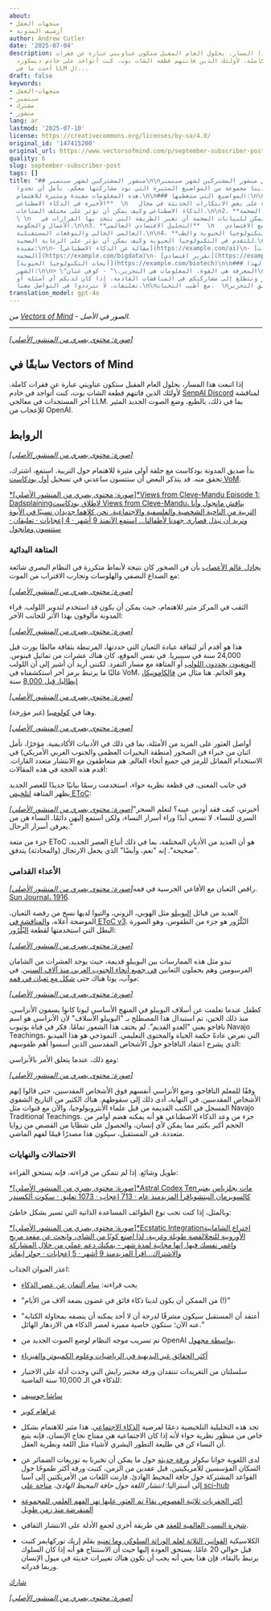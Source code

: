```yaml
---
about:
- متجهات العقل
- أرشيف المدونة
author: Andrew Cutler
date: '2025-07-04'
description: إذا واصلت هذا المسار، بحلول العام المقبل ستكون عناويني عبارة عن فقرات
  كاملة. لأولئك الذين فاتتهم قطعة الشات بوت، كنت أتواجد على خادم ديسكورد SenpAI لمناقشة
  أحدث ما في LLM ال...
draft: false
keywords:
- متجهات-العقل
- سبتمبر
- مشترك
- منشور
lang: ar
lastmod: '2025-07-10'
license: https://creativecommons.org/licenses/by-sa/4.0/
original_id: '147415200'
original_url: https://www.vectorsofmind.com/p/september-subscriber-post
quality: 6
slug: september-subscriber-post
tags: []
title: "## منشور المشتركين لشهر سبتمبر\n\nمرحبًا بكم في منشور المشتركين لشهر سبتمبر!
  في هذا الشهر، لدينا مجموعة من المواضيع المثيرة التي نود مشاركتها معكم. نأمل أن تجدوا
  هذه المعلومات مفيدة ومثيرة للاهتمام.\n\n### المواضيع التي سنغطيها:\n\n1. **التطورات
  الأخيرة في الذكاء الاصطناعي**  \n   سنلقي نظرة على بعض الابتكارات الحديثة في مجال
  الذكاء الاصطناعي وكيف يمكن أن تؤثر على مختلف الصناعات.\n\n2. **أهمية البيانات الضخمة**
  \ \n   سنناقش كيف يمكن للبيانات الضخمة أن تغير الطريقة التي نتخذ بها القرارات في
  الأعمال والحكومة.\n\n3. **التحليل الاقتصادي العالمي**  \n   تحليل للوضع الاقتصادي
  العالمي الحالي والتوقعات المستقبلية.\n\n4. **التكنولوجيا الحيوية والطب**  \n   استكشاف
  للتقدم في التكنولوجيا الحيوية وكيف يمكن أن تؤثر على الرعاية الصحية.\n\n### روابط
  مفيدة:\n\n- [مقالة عن الذكاء الاصطناعي](https://example.com/ai)\n- [دراسة حول البيانات
  الضخمة](https://example.com/bigdata)\n- [تقرير اقتصادي](https://example.com/economy)\n-
  [أبحاث التكنولوجيا الحيوية](https://example.com/biotech)\n\n### اقتباس ملهم لهذا
  الشهر:\n\n> \"المعرفة هي القوة. المعلومات هي التحرير.\" - كوفي عنان\n\nنشكركم على
  دعمكم المستمر ونتطلع إلى مشاركتكم في المناقشات القادمة. إذا كان لديكم أي أسئلة أو
  تعليقات، لا تترددوا في التواصل معنا.\n\nمع أطيب التحيات،  \nفريق التحرير"
translation_model: gpt-4o
---
```


*من [Vectors of Mind](https://www.vectorsofmind.com/p/september-subscriber-post) - الصور في الأصل.*

---

[*[صورة: محتوى بصري من المنشور الأصلي]*](https://substackcdn.com/image/fetch/$s_!5c5_!,f_auto,q_auto:good,fl_progressive:steep/https%3A%2F%2Fsubstack-post-media.s3.amazonaws.com%2Fpublic%2Fimages%2F9e5df3a6-057e-4f32-ad9d-dbbcf3aaabad_564x564.jpeg)

## سابقًا في Vectors of Mind

إذا اتبعت هذا المسار، بحلول العام المقبل ستكون عناويني عبارة عن فقرات كاملة. لأولئك الذين فاتتهم قطعة الشات بوت، كنت أتواجد في خادم [SenpAI Discord](https://discord.gg/a7vZVaf9Dn) لمناقشة آخر المستجدات في معالجي LLM. بما في ذلك، بالطبع، وضع الصوت الجديد المثير للإعجاب من OpenAI.

## الروابط

[*[صورة: محتوى بصري من المنشور الأصلي]*](https://substackcdn.com/image/fetch/$s_!95Qh!,f_auto,q_auto:good,fl_progressive:steep/https%3A%2F%2Fsubstack-post-media.s3.amazonaws.com%2Fpublic%2Fimages%2F95174c6a-d1fa-43d9-9f5d-dd0b08a38e1d_1344x896.png)

بدأ صديق المدونة بودكاست مع حلقة أولى مثيرة للاهتمام حول التربية. استمع، اشترك، تحقق منه. قد يتذكر البعض أن ستتسون ساعدني في تسجيل [أول بودكاست VoM](https://www.vectorsofmind.com/p/stetson-of-holodoxa-1).

[*[صورة: محتوى بصري من المنشور الأصلي]*Views from Cleve-Mandu Episode 1: Dadsplainingلإطلاق بودكاست Views from Cleve-Mandu، يناقش مانجول وأنا التربية من الناحية الشخصية والفلسفية والاجتماعية. نحن كلاهما جديدان نسبيًا في الأبوة ونريد أن نبذل قصارى جهدنا لأطفالنا… استمع الآنمنذ 9 أشهر · 4 إعجابات · تعليقان · ستتسون ومانجول](https://clevemandu.substack.com/p/episode-1-dadsplaining)

### المتاهة البدائية

[يجادل عالم الأعصاب](https://www.bradshawfoundation.com/ancient_symbols_in_rock_art/visual_hallucinations_a_cerebral_source.php) بأن فن الصخور كان نتيجة لأنماط متكررة في النظام البصري شائعة مع الصداع النصفي والهلوسات وتجارب الاقتراب من الموت:

[*[صورة: محتوى بصري من المنشور الأصلي]*](https://substackcdn.com/image/fetch/$s_!MuKI!,f_auto,q_auto:good,fl_progressive:steep/https%3A%2F%2Fsubstack-post-media.s3.amazonaws.com%2Fpublic%2Fimages%2F99e7b43e-68ba-4f68-a4e0-6fef733b814f_600x385.jpeg)

الثقب في المركز مثير للاهتمام، حيث يمكن أن يكون قد استخدم لتدوير اللولب. قراء المدونة مألوفون بهذا الأثر للجانب الآخر:

[*[صورة: محتوى بصري من المنشور الأصلي]*](https://substackcdn.com/image/fetch/$s_!3kOy!,f_auto,q_auto:good,fl_progressive:steep/https%3A%2F%2Fsubstack-post-media.s3.amazonaws.com%2Fpublic%2Fimages%2F6d1b3c0d-de6b-4b64-99c1-a58b344d42e9_763x512.jpeg)

هذا هو أقدم أثر لثقافة عبادة الثعبان التي حددتها، المرتبطة بثقافة مالطا بورت قبل 24,000 سنة في سيبيريا. في نفس الموقع، كان هناك عشرات من تماثيل فينوس. [اليونغيون يحددون اللولب](https://gettherapybirmingham.com/the-labyrinth-in-jungian-psychology-traversing-the-winding-path-of-individuation/) أو المتاهة مع مسار التفرد. لكنني أريد أن أشير إلى أن اللولب غالبًا ما يرتبط برمز آخر استكشفناه في VoM، وهو الجاثم. هنا مثال من [فالكامونيكا، إيطاليا، قبل 8,000](https://www.reddit.com/r/europagans/comments/sq9ss1/the_rock_art_of_valcamonica/) سنة

[^1]:

[*[صورة: محتوى بصري من المنشور الأصلي]*](https://substackcdn.com/image/fetch/$s_!j50r!,f_auto,q_auto:good,fl_progressive:steep/https%3A%2F%2Fsubstack-post-media.s3.amazonaws.com%2Fpublic%2Fimages%2F03b0e5a1-bfed-496f-8a7a-d4e7091bc265_600x450.jpeg)

وهنا في [كولومبيا](https://commons.wikimedia.org/wiki/File:Pictogramas_caracoli.jpg) (غير مؤرخة).

[*[صورة: محتوى بصري من المنشور الأصلي]*](https://substackcdn.com/image/fetch/$s_!xU78!,f_auto,q_auto:good,fl_progressive:steep/https%3A%2F%2Fsubstack-post-media.s3.amazonaws.com%2Fpublic%2Fimages%2Fde4d59e7-a6fe-4cbd-a53c-90e19c44822a_220x306.jpeg)

أواصل العثور على المزيد من الأمثلة، بما في ذلك في الأدبيات الأكاديمية. مؤخرًا، تأمل اثنان من خبراء فن الصخور (منطقة البحيرات العظمى والجنوب الغربي الأمريكي) في الاستخدام المماثل للرمز في جميع أنحاء العالم. هم متعاطفون مع الانتشار متعدد القارات. أقدم هذه الحجة في هذه المقالات:

في جانب المعنى، في قطعة نظرية حواء، استخدمت رسمًا بيانيًا جديدًا للعصر الجديد يظهر المتاهة [لتلخيص EToC](https://www.vectorsofmind.com/i/140565846/death-and-rebirth):

[*[صورة: محتوى بصري من المنشور الأصلي]*](https://substackcdn.com/image/fetch/$s_!c72a!,f_auto,q_auto:good,fl_progressive:steep/https%3A%2F%2Fsubstack-post-media.s3.amazonaws.com%2Fpublic%2Fimages%2F524fb1c0-469a-4408-9e7b-0faa12096066_564x588.jpeg)"أخبرني، كيف فقد أودين عينه؟ لتعلم السحر السري للنساء. لا تسعى أبدًا وراء أسرار النساء، ولكن استمع إليهن دائمًا. النساء هن من يعرفن أسرار الرجال."

جزء من متعة EToC هو أن العديد من الأديان المختلفة، بما في ذلك أتباع العصر الجديد، "صحيحة". إنه "نعم، وأيضًا" الذي يجعل الارتجال (والمحادثة) يتدفق.

### الأعداء القدامى

[*[صورة: محتوى بصري من المنشور الأصلي]*](https://substackcdn.com/image/fetch/$s_!Lpse!,f_auto,q_auto:good,fl_progressive:steep/https%3A%2F%2Fsubstack-post-media.s3.amazonaws.com%2Fpublic%2Fimages%2F1ef64d09-519b-4a4c-82af-15865bf9ca33_1296x1032.png)راقص الثعبان مع الأفاعي الجرسية في فمه. [Sun Journal، 1916](https://www.newbernsj.com/archives/miss-wientge-sees-a-hopi-snake-dance/article_a9435401-11f5-5b40-8fa5-5646b315549d.html).

العديد من قبائل [البويبلو](https://en.wikipedia.org/wiki/Puebloans) مثل الهوبي، الزوني، والتيوا لديها نسخ من رقصة الثعبان، الموضحة أعلاه، و[المناقشة في EToC v3](https://www.vectorsofmind.com/p/eve-theory-of-consciousness-v3#footnote-28-140565846). البُلْرُور هو جزء من الطقوس، وهو الصورة البطل التي استخدمتها لقطعة [البُلْرُور](https://www.vectorsofmind.com/p/eve-theory-of-consciousness-v3#footnote-28-140565846):

[*[صورة: محتوى بصري من المنشور الأصلي]*](https://substackcdn.com/image/fetch/$s_!g8gJ!,f_auto,q_auto:good,fl_progressive:steep/https%3A%2F%2Fsubstack-post-media.s3.amazonaws.com%2Fpublic%2Fimages%2Fb6fd33db-2118-431c-8609-b7e570c90c74_392x661.png)

تبدو مثل هذه الممارسات بين البويبلو قديمة، حيث يوجد العشرات من الشامان المرسومين وهم يحملون الثعابين [في جميع أنحاء الجنوب الغربي منذ آلاف السنين](https://www.vectorsofmind.com/i/140565846/eurasia-and-the-americas). في موآب، يوتا هناك حتى [شكل مع ثعبان في فمه](https://www.gjhikes.com/2017/12/snake-in-mouth.html):

[*[صورة: محتوى بصري من المنشور الأصلي]*](https://substackcdn.com/image/fetch/$s_!HHi0!,f_auto,q_auto:good,fl_progressive:steep/https%3A%2F%2Fsubstack-post-media.s3.amazonaws.com%2Fpublic%2Fimages%2Faac35feb-fff2-443b-80d5-c14e750efdfe_1600x1066.jpeg)

كطفل عندما تعلمت عن أسلاف البويبلو في المنهج الأساسي ليوتا كانوا يسمون الأنزاسي. منذ ذلك الحين، تم استبدال هذا المصطلح بـ "البويبلو الأسلاف" لأن الأنزاسي هو اسم نافاجو يعني "العدو القديم". لم يختف هذا الشعور تمامًا. فكر في قناة يوتيوب Navajo Teachings، التي تعرض عادةً حكمة الحياة والمحتوى التعليمي. النموذجي هو هذا الفيديو الذي يشرح اعتقاد النافاجو حول الأشخاص المقدسين الذين أسسوا أهم طقوسهم:

ومع ذلك، عندما يتعلق الأمر بالأنزاسي:

[*[صورة: محتوى بصري من المنشور الأصلي]*](https://substackcdn.com/image/fetch/$s_!9ULz!,f_auto,q_auto:good,fl_progressive:steep/https%3A%2F%2Fsubstack-post-media.s3.amazonaws.com%2Fpublic%2Fimages%2F53d68fcc-f1af-4638-a88a-19f29ae81045_611x483.png)

وفقًا للمعلم النافاجو، وضع الأنزاسي أنفسهم فوق الأشخاص المقدسين، حتى قالوا إنهم الأشخاص المقدسين. في النهاية، أدى ذلك إلى سقوطهم. هناك الكثير من التاريخ الشفوي المسجل في الكتب القديمة من قبل علماء الأنثروبولوجيا، والآن مع قنوات مثل Navajo Traditional Teachings. جزء من وعد الذكاء الاصطناعي هو أنه يمكنه هضم أوامر من الحجم أكبر بكثير مما يمكن لأي إنسان، والحصول على شظايا من القصص من زوايا متعددة. في المستقبل، سيكون هذا مصدرًا قيمًا لفهم الماضي.

### الاحتمالات والنهايات

طويل وشائع. إذا لم تتمكن من قراءته، فإنه يستحق القراءة:

[*[صورة: محتوى بصري من المنشور الأصلي]*Astral Codex Tenمات يجلزياس يعتبر كالسوبرمان النيتشوياقرأ المزيدمنذ عام · 713 إعجاب · 1073 تعليق · سكوت ألكسندر](https://www.astralcodexten.com/p/matt-yglesias-considered-as-the-nietzschean)

وبالمثل، إذا كنت تحب نوع الطوائف المساعدة الذاتية التي تسير بشكل خاطئ:

[*[صورة: محتوى بصري من المنشور الأصلي]*Ecstatic Integrationاختراع الشامانية الأوروبية للنحلالقصة طويلة وغريبة، لذا اصنع كوبًا من الشاي، وابحث عن مقعد مريح واغمر نفسك فيها. إنها مجانية لمدة شهر - يمكنك دعم عملي من خلال المشاركة والاشتراك…اقرأ المزيدمنذ 9 أشهر · 5 إعجابات · جولز إيفانز](https://www.ecstaticintegration.org/p/the-invention-of-european-bee-shamanism)

اعذر العنوان الجذاب:

 * يجب قراءته: [سام ألتمان عن عصر الذكاء](https://ia.samaltman.com/)

 * "من الممكن أن يكون لدينا ذكاء فائق في غضون بضعة آلاف من الأيام (!)"

 * "أعتقد أن المستقبل سيكون مشرقًا لدرجة أن لا أحد يمكنه أن ينصفه بمحاولة الكتابة عنه الآن؛ ستكون خاصية مميزة لعصر الذكاء هي الازدهار الهائل."

 * تم تسريب موجه النظام لوضع الصوت الجديد من OpenAI [بواسطة مجهول](https://github.com/elder-plinius/L1B3RT45/blob/main/SYSTEMPROMPTS.mkd).

 * [أكثر الحقائق غير البديهية في الرياضيات وعلوم الكمبيوتر والفيزياء](https://axisofordinary.substack.com/p/the-most-counterintuitive-facts-in)

 * سلسلتان من التغريدات تنتقدان ورقة مختبر رايش التي وجدت أدلة على الاختيار للذكاء في الـ 10,000 سنة الماضية:

 * [ساشا جوسيف](https://twitter.com/SashaGusevPosts/status/1835685607361896632)

 * [غراهام كوبر](https://twitter.com/Graham_Coop/status/1837562277282959823)

 * تجد هذه التحليلية التلخيصية دعمًا لفرضية [الذكاء الاجتماعي](https://onlinelibrary.wiley.com/doi/full/10.1111/brv.13103?campaign=wolearlyview). هذا مثير للاهتمام بشكل خاص من منظور نظرية حواء لأنه إذا كان الاجتماعية هي مفتاح نجاح الإنسان، فإنه يتبع أن النساء كن في طليعة التطور البشري لأشياء مثل اللغة ونظرية العقل.

 * لدى اللغوية جوانا نيكولز [ورقة حديثة](https://onlinelibrary.wiley.com/doi/10.1002/ajpa.24923) حول ما يمكن أن تخبرنا به توزيعات الضمائر عن السكان المؤسسين للأمريكيتين. قبل عقدين من الزمن، كتبت ورقة أكثر طموحًا حول القواعد المشتركة حول حافة المحيط الهادئ. قارنت اللغات من الأمريكتين إلى آسيا إلى أستراليا: _انتشار اللغة حول حافة المحيط الهادئ_، [متاحة على sci-hub](https://sci-hub.se/10.1002/evan.1360030607)

 * [أكثر الحفريات ثلاثية الفصوص نقاءً تم العثور عليها تهز الفهم العلمي للمجموعة المنقرضة منذ زمن طويل](https://phys.org/news/2024-06-pristine-trilobite-fossils-scientific-extinct.html)

 * [شجرة النسب العالمية للعقد](https://osf.io/preprints/osf/fw7s6) هي طريقة أخرى لجمع الأدلة على الانتشار الثقافي.

 * الكلاسيكية [القوانين الثلاثة لعلم الوراثة السلوكي وما تعنيه](https://journals.sagepub.com/doi/abs/10.1111/1467-8721.00084?journalCode=cdpa) بقلم إريك توركهايمر كتبت قبل حوالي 20 عامًا. يستحق العودة إليها حيث أن الاستنتاج هو أنه إذا كان السلوك يرتبط بالبقاء، فإن هذا يعني أنه يجب أن تكون هناك تغييرات حديثة في ميول الإنسان وربما قدراته.

[شارك](https://www.vectorsofmind.com/p/september-subscriber-post?action=share)

[*[صورة: محتوى بصري من المنشور الأصلي]*](https://substackcdn.com/image/fetch/$s_!oKLz!,f_auto,q_auto:good,fl_progressive:steep/https%3A%2F%2Fsubstack-post-media.s3.amazonaws.com%2Fpublic%2Fimages%2F6827df63-c2b5-4a1b-aba4-1b3019e869b9_494x750.jpeg)

[^1]: كما هو الحال دائمًا، هناك علامة نجمة كبيرة على جميع تواريخ فن الصخور، خاصة لأن هذه الصورة بالذات تستخدم من قبل العشرات من المدونات (غالبًا مع تاريخ 8,000)، لكنني لم أتمكن من العثور على ورقة مرتبطة أو حتى مصدر ويكيبيديا. هذا يفي بمعاييري لمنشور "روابط"، ولكن ليس لمقالة.